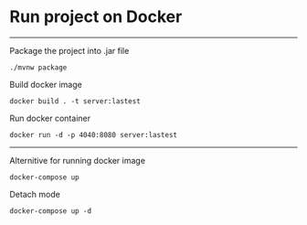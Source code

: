# Run project on Docker
___
Package the project into .jar file
```shell
./mvnw package
```
Build docker image
```shell
docker build . -t server:lastest
```
Run docker container
```shell
docker run -d -p 4040:8080 server:lastest
```
___
Alternitive for running docker image
```shell
docker-compose up 
```
Detach mode
```shell
docker-compose up -d 
```
